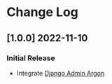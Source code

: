 # Change Log

## [1.0.0] 2022-11-10
### Initial Release

- Integrate [Django Admin Argon](https://github.com/app-generator/django-admin-argon-dashboard)
